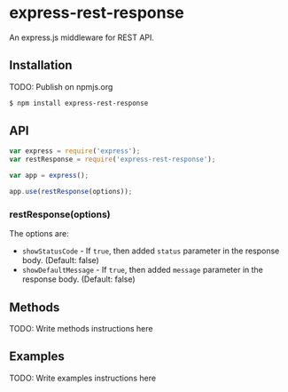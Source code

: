 # express-rest-response

An express.js middleware for REST API.

## Installation
TODO: Publish on npmjs.org
```sh
$ npm install express-rest-response
```

## API

```js
var express = require('express');
var restResponse = require('express-rest-response');

var app = express();

app.use(restResponse(options));
```

### restResponse(options)

The options are:
- `showStatusCode` - If `true`, then added `status` parameter in the response body. (Default: false)
- `showDefaultMessage` - If `true`, then added `message` parameter in the response body. (Default: false)

## Methods

TODO: Write methods instructions here

## Examples

TODO: Write examples instructions here